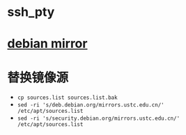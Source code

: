 # ssh_pty
# [debian mirror](https://www.debian.org/mirror/sponsors)
# 替换镜像源
- `cp sources.list sources.list.bak`
- `sed -ri 's/deb.debian.org/mirrors.ustc.edu.cn/' /etc/apt/sources.list`
- `sed -ri 's/security.debian.org/mirrors.ustc.edu.cn/' /etc/apt/sources.list`
